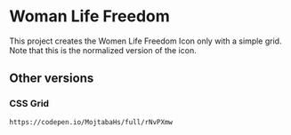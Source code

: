 # Woman Life Freedom

This project creates the Women Life Freedom Icon only with a simple grid.
Note that this is the normalized version of the icon.

## Other versions

### CSS Grid

```
https://codepen.io/MojtabaHs/full/rNvPXmw
```
